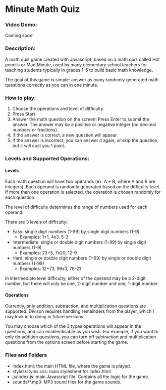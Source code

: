 # Minute Math Quiz

### Video Demo:
Coming soon!

### Description:
A math quiz game created with Javascript, based on a math quiz called Hot pencils or Mad Minute, used by many elementary school teachers for teaching students typically in grades 1-5 to build basic math knowledge.

The goal of this game is simple: answer as many randomly generated math questions correctly as you can in one minute.

### How to play:
1. Choose the operations and level of difficulty.
2. Press Start.
3. Answer the math question on the screen! Press Enter to submit the answer. The answer may be a positive or negative integer (no decimal numbers or fractions).
4. If the answer is correct, a new question will appear.
5. If the answer is incorrect, you can answer it again, or skip the question, but it will cost you 1 point.

### Levels and Supported Operations:
#### Levels
Each math question will have two operands (ex: A + B, where A and B are integers). Each operand is randomly generated based on the difficulty level. If more than one operation is selected, the operation is chosen randomly for each question.

The level of difficulty determines the range of numbers used for each operand. 

There are 3 levels of difficulty:
- Easy: single digit numbers (1-99) by single digit numbers (1-9). 
    - Examples: 1+1, 4x3, 5-2
- Intermediate: single or double digit numbers (1-99) by single digit numbers (1-9).
    - Examples: 23+5, 7x20, 12-9
- Hard: single or double digit numbers (1-99) by single or double digit numbers (1-99)
    - Examples: 12+73, 99x3, 76-21 

In intermediate level difficulty, either of the operand may be a 2-digit number, but there will only be one, 2-digit number and one, 1-digit number.

#### Operations
Currently, only addition, subtraction, and multiplication questions are supported. Divison requires handling remainders from the player, which I may look in to doing in future versions.

You may choose which of the 3 types operations will appear in the questions, and can enable/disable as you wish. For example, if you want to only do addition questions, you can turn off subtraction and multiplication questions from the options screen before starting the game.

### Files and Folders
- index.html: the main HTML file, where the game is played.
- styles/styles.css: main stylesheet for index.html
- js/index.js: main Javascript file. Contains all the logic for the game.
- sounds/*.mp3: MP3 sound files for the game sounds.
